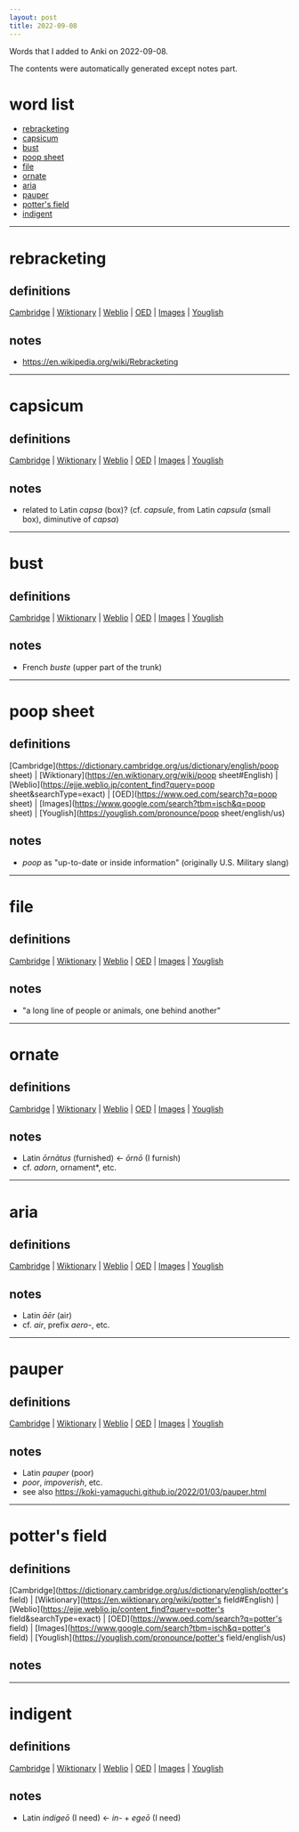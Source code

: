 ```yaml
---
layout: post
title: 2022-09-08
---
```


Words that I added to Anki on 2022-09-08.

The contents were automatically generated except notes part.
# word list
- [rebracketing](#rebracketing)
- [capsicum](#capsicum)
- [bust](#bust)
- [poop sheet](#poop-sheet)
- [file](#file)
- [ornate](#ornate)
- [aria](#aria)
- [pauper](#pauper)
- [potter's field](#potters-field)
- [indigent](#indigent)

---

# rebracketing
## definitions
[Cambridge](https://dictionary.cambridge.org/us/dictionary/english/rebracketing)
|
[Wiktionary](https://en.wiktionary.org/wiki/rebracketing#English)
|
[Weblio](https://ejje.weblio.jp/content_find?query=rebracketing&searchType=exact)
|
[OED](https://www.oed.com/search?q=rebracketing)
|
[Images](https://www.google.com/search?tbm=isch&q=rebracketing)
|
[Youglish](https://youglish.com/pronounce/rebracketing/english/us)

## notes
- <https://en.wikipedia.org/wiki/Rebracketing>

---

# capsicum
## definitions
[Cambridge](https://dictionary.cambridge.org/us/dictionary/english/capsicum)
|
[Wiktionary](https://en.wiktionary.org/wiki/capsicum#English)
|
[Weblio](https://ejje.weblio.jp/content_find?query=capsicum&searchType=exact)
|
[OED](https://www.oed.com/search?q=capsicum)
|
[Images](https://www.google.com/search?tbm=isch&q=capsicum)
|
[Youglish](https://youglish.com/pronounce/capsicum/english/us)

## notes
- related to Latin *capsa* (box)? (cf. *capsule*, from Latin *capsula* (small box), diminutive of *capsa*)

---

# bust
## definitions
[Cambridge](https://dictionary.cambridge.org/us/dictionary/english/bust)
|
[Wiktionary](https://en.wiktionary.org/wiki/bust#English)
|
[Weblio](https://ejje.weblio.jp/content_find?query=bust&searchType=exact)
|
[OED](https://www.oed.com/search?q=bust)
|
[Images](https://www.google.com/search?tbm=isch&q=bust)
|
[Youglish](https://youglish.com/pronounce/bust/english/us)

## notes
- French *buste* (upper part of the trunk)

---

# poop sheet
## definitions
[Cambridge](https://dictionary.cambridge.org/us/dictionary/english/poop sheet)
|
[Wiktionary](https://en.wiktionary.org/wiki/poop sheet#English)
|
[Weblio](https://ejje.weblio.jp/content_find?query=poop sheet&searchType=exact)
|
[OED](https://www.oed.com/search?q=poop sheet)
|
[Images](https://www.google.com/search?tbm=isch&q=poop sheet)
|
[Youglish](https://youglish.com/pronounce/poop sheet/english/us)

## notes
- *poop* as "up-to-date or inside information" (originally U.S. Military slang)

---

# file
## definitions
[Cambridge](https://dictionary.cambridge.org/us/dictionary/english/file)
|
[Wiktionary](https://en.wiktionary.org/wiki/file#English)
|
[Weblio](https://ejje.weblio.jp/content_find?query=file&searchType=exact)
|
[OED](https://www.oed.com/search?q=file)
|
[Images](https://www.google.com/search?tbm=isch&q=file)
|
[Youglish](https://youglish.com/pronounce/file/english/us)

## notes
- "a long line of people or animals, one behind another"

---

# ornate
## definitions
[Cambridge](https://dictionary.cambridge.org/us/dictionary/english/ornate)
|
[Wiktionary](https://en.wiktionary.org/wiki/ornate#English)
|
[Weblio](https://ejje.weblio.jp/content_find?query=ornate&searchType=exact)
|
[OED](https://www.oed.com/search?q=ornate)
|
[Images](https://www.google.com/search?tbm=isch&q=ornate)
|
[Youglish](https://youglish.com/pronounce/ornate/english/us)

## notes
- Latin *ōrnātus* (furnished) &lt;- *ōrnō* (I furnish)
- cf. *adorn*, ornament*, etc.

---

# aria
## definitions
[Cambridge](https://dictionary.cambridge.org/us/dictionary/english/aria)
|
[Wiktionary](https://en.wiktionary.org/wiki/aria#English)
|
[Weblio](https://ejje.weblio.jp/content_find?query=aria&searchType=exact)
|
[OED](https://www.oed.com/search?q=aria)
|
[Images](https://www.google.com/search?tbm=isch&q=aria)
|
[Youglish](https://youglish.com/pronounce/aria/english/us)

## notes
- Latin *āēr* (air)
- cf. *air*, prefix *aero-*, etc.

---

# pauper
## definitions
[Cambridge](https://dictionary.cambridge.org/us/dictionary/english/pauper)
|
[Wiktionary](https://en.wiktionary.org/wiki/pauper#English)
|
[Weblio](https://ejje.weblio.jp/content_find?query=pauper&searchType=exact)
|
[OED](https://www.oed.com/search?q=pauper)
|
[Images](https://www.google.com/search?tbm=isch&q=pauper)
|
[Youglish](https://youglish.com/pronounce/pauper/english/us)

## notes
- Latin *pauper* (poor)
- *poor*, *impoverish*, etc.
- see also <https://koki-yamaguchi.github.io/2022/01/03/pauper.html>

---

# potter's field
## definitions
[Cambridge](https://dictionary.cambridge.org/us/dictionary/english/potter's field)
|
[Wiktionary](https://en.wiktionary.org/wiki/potter's field#English)
|
[Weblio](https://ejje.weblio.jp/content_find?query=potter's field&searchType=exact)
|
[OED](https://www.oed.com/search?q=potter's field)
|
[Images](https://www.google.com/search?tbm=isch&q=potter's field)
|
[Youglish](https://youglish.com/pronounce/potter's field/english/us)

## notes

---

# indigent
## definitions
[Cambridge](https://dictionary.cambridge.org/us/dictionary/english/indigent)
|
[Wiktionary](https://en.wiktionary.org/wiki/indigent#English)
|
[Weblio](https://ejje.weblio.jp/content_find?query=indigent&searchType=exact)
|
[OED](https://www.oed.com/search?q=indigent)
|
[Images](https://www.google.com/search?tbm=isch&q=indigent)
|
[Youglish](https://youglish.com/pronounce/indigent/english/us)

## notes
- Latin *indigeō* (I need) &lt;- *in-* + *egeō* (I need)

